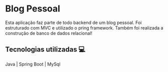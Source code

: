 # Blog Pessoal
 Esta aplicação faz parte de todo backend de um blog pessoal. Foi estruturado com MVC e utilizado o pring framework. Também foi realizada a construção de banco de dados relacional!
## Tecnologias utilizadas 💻
Java | Spring Boot | MySql
